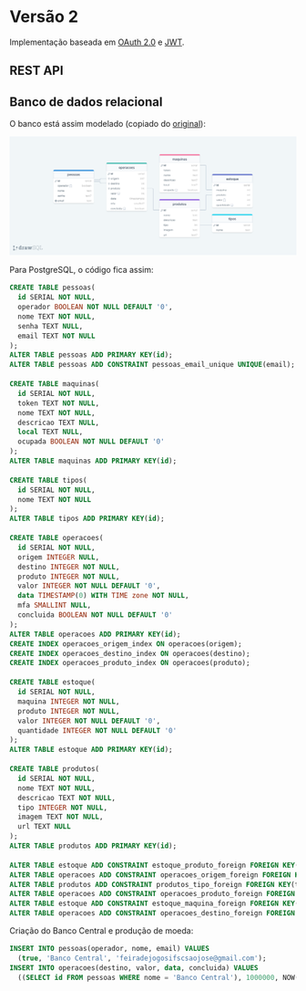 # Versão 2

Implementação baseada em [OAuth 2.0](https://datatracker.ietf.org/doc/html/rfc6749) e [JWT](https://datatracker.ietf.org/doc/html/rfc7519).

## REST API

## Banco de dados relacional

O banco está assim modelado (copiado do [original](https://drawsql.app/teams/feira-de-jogos/diagrams/feira-de-jogos-v2)):

![Modelagem do banco de dados, versão 2.](feira-de-jogos-v2.png)

Para PostgreSQL, o código fica assim:

```sql
CREATE TABLE pessoas(
  id SERIAL NOT NULL,
  operador BOOLEAN NOT NULL DEFAULT '0',
  nome TEXT NOT NULL,
  senha TEXT NULL,
  email TEXT NOT NULL
);
ALTER TABLE pessoas ADD PRIMARY KEY(id);
ALTER TABLE pessoas ADD CONSTRAINT pessoas_email_unique UNIQUE(email);

CREATE TABLE maquinas(
  id SERIAL NOT NULL,
  token TEXT NOT NULL,
  nome TEXT NOT NULL,
  descricao TEXT NULL,
  local TEXT NULL,
  ocupada BOOLEAN NOT NULL DEFAULT '0'
);
ALTER TABLE maquinas ADD PRIMARY KEY(id);

CREATE TABLE tipos(
  id SERIAL NOT NULL,
  nome TEXT NOT NULL
);
ALTER TABLE tipos ADD PRIMARY KEY(id);

CREATE TABLE operacoes(
  id SERIAL NOT NULL,
  origem INTEGER NULL,
  destino INTEGER NOT NULL,
  produto INTEGER NOT NULL,
  valor INTEGER NOT NULL DEFAULT '0',
  data TIMESTAMP(0) WITH TIME zone NOT NULL,
  mfa SMALLINT NULL,
  concluida BOOLEAN NOT NULL DEFAULT '0'
);
ALTER TABLE operacoes ADD PRIMARY KEY(id);
CREATE INDEX operacoes_origem_index ON operacoes(origem);
CREATE INDEX operacoes_destino_index ON operacoes(destino);
CREATE INDEX operacoes_produto_index ON operacoes(produto);

CREATE TABLE estoque(
  id SERIAL NOT NULL,
  maquina INTEGER NOT NULL,
  produto INTEGER NOT NULL,
  valor INTEGER NOT NULL DEFAULT '0',
  quantidade INTEGER NOT NULL DEFAULT '0'
);
ALTER TABLE estoque ADD PRIMARY KEY(id);

CREATE TABLE produtos(
  id SERIAL NOT NULL,
  nome TEXT NOT NULL,
  descricao TEXT NOT NULL,
  tipo INTEGER NOT NULL,
  imagem TEXT NOT NULL,
  url TEXT NULL
);
ALTER TABLE produtos ADD PRIMARY KEY(id);

ALTER TABLE estoque ADD CONSTRAINT estoque_produto_foreign FOREIGN KEY(produto) REFERENCES produtos(id);
ALTER TABLE operacoes ADD CONSTRAINT operacoes_origem_foreign FOREIGN KEY(origem) REFERENCES pessoas(id);
ALTER TABLE produtos ADD CONSTRAINT produtos_tipo_foreign FOREIGN KEY(tipo) REFERENCES tipos(id);
ALTER TABLE operacoes ADD CONSTRAINT operacoes_produto_foreign FOREIGN KEY(produto) REFERENCES produtos(id);
ALTER TABLE estoque ADD CONSTRAINT estoque_maquina_foreign FOREIGN KEY(maquina) REFERENCES maquinas(id);
ALTER TABLE operacoes ADD CONSTRAINT operacoes_destino_foreign FOREIGN KEY(destino) REFERENCES pessoas(id);
```

Criação do Banco Central e produção de moeda:

```sql
INSERT INTO pessoas(operador, nome, email) VALUES
  (true, 'Banco Central', 'feiradejogosifscsaojose@gmail.com');
INSERT INTO operacoes(destino, valor, data, concluida) VALUES
  ((SELECT id FROM pessoas WHERE nome = 'Banco Central'), 1000000, NOW(), true);
```
